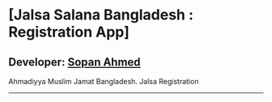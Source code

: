 # [Jalsa Salana Bangladesh : Registration App]
## Developer: [Sopan Ahmed][instructor url]


Ahmadiyya Muslim Jamat Bangladesh.
Jalsa Registration


------

[published url]: https://github.com/gitproject09/amjbJalsaRegistration
[instructor url]: https://github.com/gitproject09